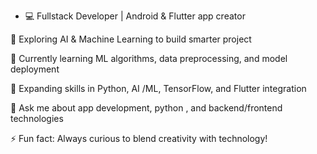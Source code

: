 - 💻 Fullstack Developer | Android & Flutter app creator

🤖 Exploring AI & Machine Learning to build smarter project

🔭 Currently learning ML algorithms, data preprocessing, and model deployment

🌱 Expanding skills in Python, AI /ML, TensorFlow, and Flutter integration

💬 Ask me about app development, python , and backend/frontend technologies

⚡ Fun fact: Always curious to blend creativity with technology!



<!---
shafnajasnin98/shafnajasnin98 is a ✨ special ✨ repository because its `README.md` (this file) appears on your GitHub profile.
You can click the Preview link to take a look at your changes.
--->
